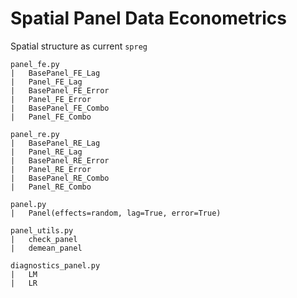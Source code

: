 # Spatial Panel Data Econometrics

Spatial structure as current `spreg`

```
panel_fe.py
|   BasePanel_FE_Lag
|   Panel_FE_Lag
|   BasePanel_FE_Error
|   Panel_FE_Error
|   BasePanel_FE_Combo
|   Panel_FE_Combo

panel_re.py
|   BasePanel_RE_Lag
|   Panel_RE_Lag
|   BasePanel_RE_Error
|   Panel_RE_Error
|   BasePanel_RE_Combo
|   Panel_RE_Combo

panel.py
|   Panel(effects=random, lag=True, error=True)

panel_utils.py
|   check_panel
|   demean_panel

diagnostics_panel.py
|   LM
|   LR
```


